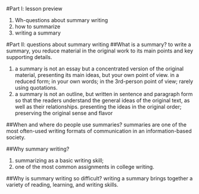 #Part I: lesson preview
1. Wh-questions about summary writing
1. how to summarize
1. writing a summary

#Part II: questions about summary writing
##What is a summary?
to write a summary, you reduce material in the original work to its main points and key supporting details.
1. a summary is not an essay but a concentrated version of the original material, presenting its main ideas, but your own point of view. in a reduced form; in your own words; in the 3rd-person point of view; rarely using quotations.
1. a summary is not an outline, but written in sentence and paragraph form so that the readers understand the general ideas of the original text, as well as their relationships. presenting the ideas in the original order;  preserving the original sense and flavor

##When and where do people use summaries?
summaries are one of the most often-used writing formats of communication in an information-based society.

##Why summary writing?
1. summarizing as a basic writing skill;
1. one of the most common assignments in college writing.

##Why is summary writing so difficult?
writing a summary brings together a variety of reading, learning, and writing skills.
